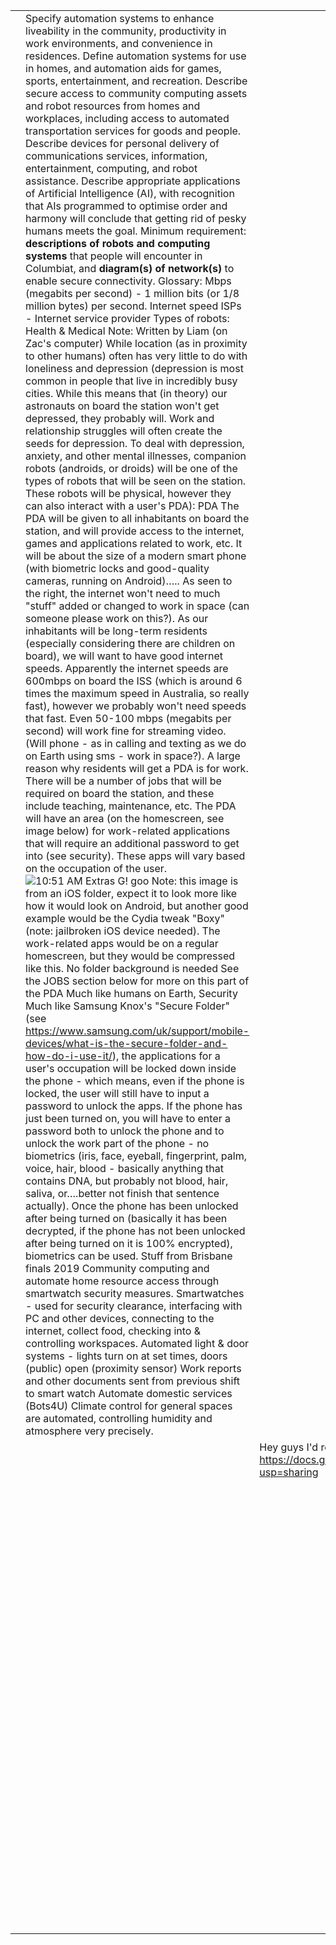 |      |                                                              |                                                              |                                                              |
| ---- | ------------------------------------------------------------ | ------------------------------------------------------------ | ------------------------------------------------------------ |
|      | Specify automation   systems to enhance liveability in the community, productivity in work   environments, and   convenience in   residences. Define automation systems for use in homes, and automation aids   for games, sports,   entertainment, and   recreation. Describe secure access to community computing assets and robot   resources from homes   and workplaces,   including access to automated transportation services for goods and people.   Describe devices for   personal delivery   of communications services, information, entertainment, computing, and robot   assistance. Describe   appropriate   applications of Artificial Intelligence (AI), with recognition that AIs   programmed to optimise order and   harmony will   conclude that getting rid of pesky humans meets the goal.       Minimum   requirement: **descriptions of robots and   computing systems** that people will encounter in Columbiat, and   **diagram(s) of network(s)** to enable secure   connectivity.           Glossary:       Mbps (megabits per second)        - 1 million bits (or 1/8 million bytes) per second. Internet speed    ISPs - Internet service        provider          Types   of robots:   Health   & Medical   Note: Written by   Liam (on Zac's computer)   While location (as   in proximity to other humans) often has very little to do with loneliness and   depression (depression is most common in people that live in incredibly busy   cities. While this means that (in theory) our astronauts on board the station   won't get depressed, they probably will. Work and relationship struggles will   often create the seeds for depression. To deal with depression, anxiety, and   other mental illnesses, companion robots (androids, or droids) will be one of   the types of robots that will be seen on the station. These robots will be   physical, however they can also interact with a user's PDA):       PDA   The PDA will be   given to all inhabitants on board the station, and will provide access to the   internet, games and applications related to work, etc. It will be about the   size of a modern smart phone (with biometric locks and good-quality cameras,   running on Android)…..       As seen   to the right, the internet won't need to much "stuff" added or   changed to work in space (can someone please work on this?). As our   inhabitants will be long-term residents (especially considering there are   children on board), we will want to have good internet speeds. Apparently the   internet speeds are 600mbps on board the ISS (which is around 6 times the   maximum speed in Australia, so really fast), however we probably won't need   speeds that fast. Even 50-100 mbps (megabits per second) will work fine for   streaming video.        (Will   phone - as in calling and texting as we do on Earth using sms - work in   space?). A large reason why residents will get a PDA is for work. There will   be a number of jobs that will be required on board the station, and these   include teaching, maintenance, etc. The PDA will have an area (on the   homescreen, see image below) for work-related applications that will require   an additional password to get into (see security). These apps will vary based   on the occupation of the user.       ![10:51 AM  Extras  G! goo ](file:///C:/Users/arbuc/AppData/Local/Packages/Microsoft.Office.OneNote_8wekyb3d8bbwe/TempState/msohtmlclip/clip_image001.png)   Note: this image   is from an iOS folder, expect it to look more like how it would look on   Android, but another good example would be the Cydia tweak "Boxy"   (note: jailbroken iOS device needed). The work-related apps would be on a   regular homescreen, but they would be compressed like this. No folder   background is needed       See the   JOBS section below for more on this part of the PDA       Much   like humans on Earth,        Security   Much   like Samsung Knox's "Secure Folder" (see <https://www.samsung.com/uk/support/mobile-devices/what-is-the-secure-folder-and-how-do-i-use-it/>),   the applications for a user's occupation will be locked down inside the phone   - which means, even if the phone is locked, the user will still have to input   a password to unlock the apps. If the phone has just been turned on, you will   have to enter a password both to unlock the phone and to unlock the work part   of the phone - no biometrics (iris, face, eyeball, fingerprint, palm, voice,   hair, blood - basically anything that contains DNA, but probably not blood,   hair, saliva, or….better not finish that sentence actually). Once the phone   has been unlocked after being turned on (basically it has been decrypted, if   the phone has not been unlocked after being turned on it is 100% encrypted),   biometrics can be used.       Stuff   from Brisbane finals 2019   Community   computing and automate home resource access through smartwatch security   measures.   Smartwatches -   used for security clearance, interfacing with PC and other devices,   connecting to the internet, collect food, checking into & controlling   workspaces.     Automated light   & door systems - lights turn on at set times, doors (public) open   (proximity sensor)   Work reports and   other documents sent from previous shift to smart watch   Automate domestic   services (Bots4U)   Climate control   for general spaces are automated, controlling humidity and atmosphere very   precisely. |                                                              |                                                              |
|      |                                                              | Hey guys I'd   recommend checking this out: <https://docs.google.com/presentation/d/1vDZN80989xIKCFsXsrJhmPQESEkkTko8BKQVnpPrHrs/edit?usp=sharing> |                                                              |
|      |                                                              |                                                              |                                                              |
|      |                                                              |                                                              | Communication   Internet   As we will be   close to the Earth, the internet will be quick and easy to use. If we were   communicating from mars or beyond, that would be a different story. The speed   of electromagnetic waves to the city will be around about 1 second or less,   so bytes will be sent and received quickly. However, like on the ISS, the internet speeds (in terms of   megabits/kilobits per second) will be slowed unless a "booster" or   modem-like device is created. According to the second reference listed, the   internet was at dial-up speeds back in 2015.       Okay, apparently I   was incorrect. The maximum bandwidth on the ISS (as of December 2016   according to Techcrunch) is 300 mbps, which is faster than most ISPs.   Apparently when the internet speed/capacity was increased (doubled), it was   mostly due to terrestrial changes rather than the creation of new   infrastructure or whatever on the ISS.       According to   space.com (2010), NASA increased the speed of space communications (to probes   and rovers) by fusing 3 aged communication networks into 1 single, more   efficient network, improving communication speeds by up to 50 times. Note:   this doesn't increase how fast the signal arrives from the probe to Earth (or   vice-versa), however it increases how fast messages can be coded and decoded   (as well as increasing file size to accommodate large photos and even   videos).    The original   networks had not had an upgrade since 1990. Previously, NASA created networks   based on the requirements of each specific mission, however now (after 2010?)   the network was updated to be unified and to work with all missions.       References   <https://techcrunch.com/2016/12/13/the-international-space-stations-network-bandwidth-will-be-doubled-by-new-upgrades/>   <https://www.theatlantic.com/technology/archive/2015/06/the-internet-in-space-slow-dial-up-lasers-satellites/395618/>   <https://www.space.com/7815-nasa-boost-speed-deep-space-communications.html> |
|      |                                                              |                                                              |                                                              |
|      |                                                              |                                                              |                                                              |

